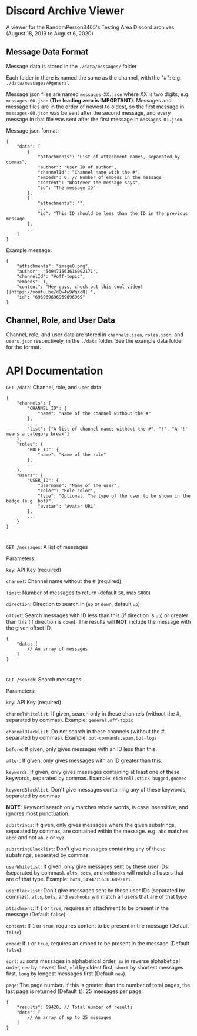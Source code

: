 # Discord Archive Viewer
A viewer for the RandomPerson3465's Testing Area Discord archives (August 18, 2019 to August 6, 2020)

## Message Data Format
Message data is stored in the `./data/messages/` folder

Each folder in there is named the same as the channel, with the "\#": e.g. `./data/messages/#general`

Message json files are named `messages-XX.json` where XX is two digits, e.g. `messages-00.json` **(The leading zero is IMPORTANT)**. Messages and message files are in the order of newest to oldest, so the first message in `messages-00.json` was be sent after the second message, and every message in that file was sent after the first message in `messages-01.json`.

Message json format:
```
{
    "data": [
        {
            "attachments": "List of attachment names, separated by commas",
            "author": "User ID of author",
            "channelId": "Channel name with the #",
            "embeds": 0, // Number of embeds in the message
            "content": "Whatever the message says",
            "id": "The message ID"
        },
        {
            "attachments": "",
            ...
            "id": "This ID should be less than the ID in the previous message
        },
        ...
    ]
}
```

Example message:
```
{
    "attachments": "image0.png",
    "author": "549471563616092171",
    "channelId": "#off-topic",
    "embeds": 1,
    "content": "Hey guys, check out this cool video! ||https://youtu.be/dQw4w9WgXcQ||",
    "id": "696969696969696969"
}
```
## Channel, Role, and User Data
Channel, role, and user data are stored in `channels.json`, `roles.json`, and `users.json` respectively, in the `./data` folder. See the example data folder for the format.

# API Documentation

`GET /data`: Channel, role, and user data

```
{
    "channels": {
        "CHANNEL_ID": {
            "name": "Name of the channel without the #"
        },
        ...,
        "list": ["A list of channel names without the #", "!", "A '!' means a category break"]
    },
    "roles": {
        "ROLE_ID": {
            "name": "Name of the role"
        },
        ...
    },
    "users": {
        "USER_ID": {
            "username": "Name of the user",
            "color": "Role color",
            "type": "Optional. The type of the user to be shown in the badge (e.g. bot)",
            "avatar": "Avatar URL"
        },
        ...
    }
}
```
# 

`GET /messages`: A list of messages

Parameters:

`key`: API Key (required)

`channel`: Channel name without the # (required)

`limit`: Number of messages to return (default `50`, max `5000`)

`direction`: Direction to search in (`up` or `down`, default `up`)

`offset`: Search messages with ID less than this (if direction is `up`) or greater than this (if direction is `down`). The results will **NOT** include the message with the given offset ID.

```
{
    "data: [
        // An array of messages
    ]
}
```
# 

`GET /search`: Search messages:

Parameters:

`key`: API Key (required)

`channelWhitelist`: If given, search only in these channels (without the #, separated by commas). Example: `general,off-topic`

`channelBlacklist`: Do not search in these channels (without the #, separated by commas). Example: `bot-commands,spam,bot-logs`

`before`: If given, only gives messages with an ID less than this.

`after`: If given, only gives messages with an ID greater than this.

`keywords`: If given, only gives messages containing at least one of these keywords, separated by commas. Example: `rickroll,stick bugged,gnomed`

`keywordBlacklist`: Don't give messages containing any of these keywords, separated by commas.

**NOTE**: Keyword search only matches whole words, is case insensitive, and ignores most punctuation.

`substrings`: If given, only gives messages where the given substrings, separated by commas, are contained within the message. e.g. `abc` matches `abcd` and not `ab.c` or `xyz`.

`substringBlacklist`: Don't give messages containing any of these substrings, separated by commas.

`userWhitelist`: If given, only give messages sent by these user IDs (separated by commas). `alts`, `bots`, and `webhooks` will match all users that are of that type. Example: `bots,549471563616092171`

`userBlacklist`: Don't give messages sent by these user IDs (separated by commas). `alts`, `bots`, and `webhooks` will match all users that are of that type.

`attachment`: If `1` or `true`, requires an attachment to be present in the message (Default `false`). 

`content`: If `1` or `true`, requires content to be present in the message (Default `false`).

`embed`: If `1` or `true`, requires an embed to be present in the message (Default `false`).

`sort`: `az` sorts messages in alphabetical order, `za` in reverse alphabetical order, `new` by newest first, `old` by oldest first, `short` by shortest messages first, `long` by longest messages first (Default `new`).

`page`: The page number. If this is greater than the number of total pages, the last page is returned (Default `1`). 25 messages per page.

```
{
    "results": 69420, // Total number of results
    "data": [
        // An array of up to 25 messages
    ]
}
```